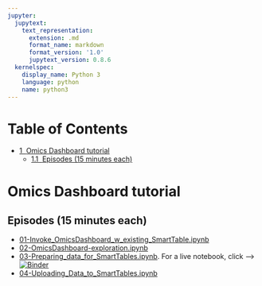 ```yaml
---
jupyter:
  jupytext:
    text_representation:
      extension: .md
      format_name: markdown
      format_version: '1.0'
      jupytext_version: 0.8.6
  kernelspec:
    display_name: Python 3
    language: python
    name: python3
---
```


<h1>Table of Contents<span class="tocSkip"></span></h1>
<div class="toc"><ul class="toc-item"><li><span><a href="#Omics-Dashboard-tutorial" data-toc-modified-id="Omics-Dashboard-tutorial-1"><span class="toc-item-num">1&nbsp;&nbsp;</span>Omics Dashboard tutorial</a></span><ul class="toc-item"><li><span><a href="#Episodes-(15-minutes-each)" data-toc-modified-id="Episodes-(15-minutes-each)-1.1"><span class="toc-item-num">1.1&nbsp;&nbsp;</span>Episodes (15 minutes each)</a></span></li></ul></li></ul></div>


# Omics Dashboard tutorial




## Episodes (15 minutes each)

* 	[01-Invoke_OmicsDashboard_w_existing_SmartTable.ipynb](https://nbviewer.jupyter.org/github/AgileBioFoundry/2019-04-22-OmicsDashboard-tutorial/blob/master/01-Invoke_OmicsDashboard_w_existing_SmartTable.ipynb)
*	[02-OmicsDashboard-exploration.ipynb](https://nbviewer.jupyter.org/github/AgileBioFoundry/2019-04-22-OmicsDashboard-tutorial/blob/master/02-OmicsDashboard-exploration.ipynb)
*	[03-Preparing_data_for_SmartTables.ipynb](https://nbviewer.jupyter.org/github/AgileBioFoundry/2019-04-22-OmicsDashboard-tutorial/blob/master/03-Preparing_data_for_SmartTables.ipynb). For a live notebook, click --> [![Binder](https://mybinder.org/badge_logo.svg)](https://mybinder.org/v2/gh/AgileBioFoundry/2019-03-26-OmicsDashboard-tutorial/master?filepath=03-Preparing_data_for_SmartTables.ipynb)
*	[04-Uploading_Data_to_SmartTables.ipynb](https://nbviewer.jupyter.org/github/AgileBioFoundry/2019-04-22-OmicsDashboard-tutorial/blob/master/03-Preparing_data_for_SmartTables.ipynb)

